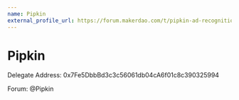 ```yaml
---
name: Pipkin
external_profile_url: https://forum.makerdao.com/t/pipkin-ad-recognition/23448
---
```


# Pipkin
Delegate Address: 0x7Fe5DbbBd3c3c56061db04cA6f01c8c390325994

Forum: @Pipkin
